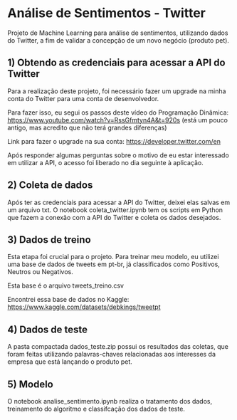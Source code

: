 # Análise de Sentimentos - Twitter
Projeto de Machine Learning para análise de sentimentos, utilizando dados do Twitter, a fim de validar a concepção de um novo negócio (produto pet).

## 1) Obtendo as credenciais para acessar a API do Twitter
Para a realização deste projeto, foi necessário fazer um upgrade na minha conta do Twitter para uma conta de desenvolvedor.

Para fazer isso, eu segui os passos deste vídeo do Programação Dinâmica:
https://www.youtube.com/watch?v=RssGfmtyn4A&t=920s (está um pouco antigo, mas acredito que não terá grandes diferenças)

Link para fazer o upgrade na sua conta:
https://developer.twitter.com/en

Após responder algumas perguntas sobre o motivo de eu estar interessado em utilizar a API, o acesso foi liberado no dia seguinte à aplicação.

## 2) Coleta de dados
Após ter as credenciais para acessar a API do Twitter, deixei elas salvas em um arquivo txt.
O notebook coleta_twitter.ipynb tem os scripts em Python que fazem a conexão com a API do Twitter e coleta os dados desejados.

## 3) Dados de treino
Esta etapa foi crucial para o projeto. Para treinar meu modelo, eu utilizei uma base de dados de tweets em pt-br, já classificados como Positivos, Neutros ou Negativos.

Esta base é o arquivo tweets_treino.csv

Encontrei essa base de dados no Kaggle: https://www.kaggle.com/datasets/debkings/tweetpt

## 4) Dados de teste
A pasta compactada dados_teste.zip possui os resultados das coletas, que foram feitas utilizando palavras-chaves relacionadas aos interesses da empresa que está lançando o produto pet.

## 5) Modelo
O notebook analise_sentimento.ipynb realiza o tratamento dos dados, treinamento do algoritmo e classifcação dos dados de teste.

